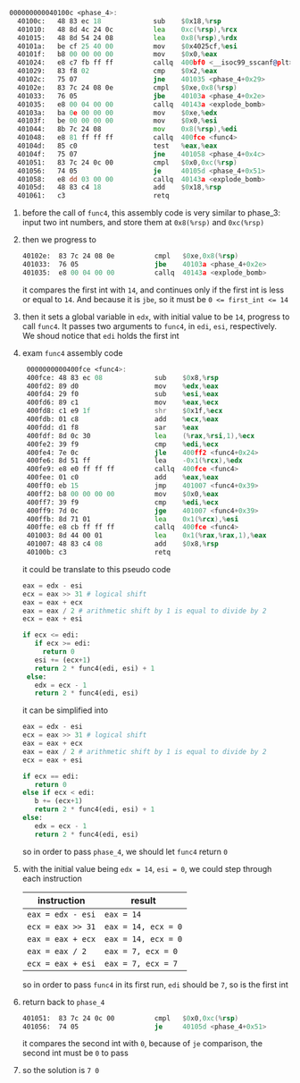 ```asm
000000000040100c <phase_4>:
  40100c:	48 83 ec 18          	sub    $0x18,%rsp
  401010:	48 8d 4c 24 0c       	lea    0xc(%rsp),%rcx
  401015:	48 8d 54 24 08       	lea    0x8(%rsp),%rdx
  40101a:	be cf 25 40 00       	mov    $0x4025cf,%esi
  40101f:	b8 00 00 00 00       	mov    $0x0,%eax
  401024:	e8 c7 fb ff ff       	callq  400bf0 <__isoc99_sscanf@plt>
  401029:	83 f8 02             	cmp    $0x2,%eax
  40102c:	75 07                	jne    401035 <phase_4+0x29>
  40102e:	83 7c 24 08 0e       	cmpl   $0xe,0x8(%rsp)
  401033:	76 05                	jbe    40103a <phase_4+0x2e>
  401035:	e8 00 04 00 00       	callq  40143a <explode_bomb>
  40103a:	ba 0e 00 00 00       	mov    $0xe,%edx
  40103f:	be 00 00 00 00       	mov    $0x0,%esi
  401044:	8b 7c 24 08          	mov    0x8(%rsp),%edi
  401048:	e8 81 ff ff ff       	callq  400fce <func4>
  40104d:	85 c0                	test   %eax,%eax
  40104f:	75 07                	jne    401058 <phase_4+0x4c>
  401051:	83 7c 24 0c 00       	cmpl   $0x0,0xc(%rsp)
  401056:	74 05                	je     40105d <phase_4+0x51>
  401058:	e8 dd 03 00 00       	callq  40143a <explode_bomb>
  40105d:	48 83 c4 18          	add    $0x18,%rsp
  401061:	c3                   	retq  
```

1. before the call of `func4`, this assembly code is very similar to phase_3: input two int numbers, and store them at `0x8(%rsp)` and `0xc(%rsp)`
2. then we progress to
   ```asm
   40102e:	83 7c 24 08 0e       	cmpl   $0xe,0x8(%rsp)
   401033:	76 05                	jbe    40103a <phase_4+0x2e>
   401035:	e8 00 04 00 00       	callq  40143a <explode_bomb>
   ```
   it compares the first int with `14`, and continues only if the first int is less or equal to `14`. And because it is `jbe`, so it must be `0 <= first_int <= 14`
3. then it sets a global variable in `edx`, with initial value to be `14`, progress to call `func4`. It passes two arguments to `func4`, in `edi`, `esi`, respectively. We shoud notice that `edi` holds the first int
4. exam `func4` assembly code
   ```asm
    0000000000400fce <func4>:
    400fce:	48 83 ec 08          	sub    $0x8,%rsp
    400fd2:	89 d0                	mov    %edx,%eax
    400fd4:	29 f0                	sub    %esi,%eax
    400fd6:	89 c1                	mov    %eax,%ecx
    400fd8:	c1 e9 1f             	shr    $0x1f,%ecx
    400fdb:	01 c8                	add    %ecx,%eax
    400fdd:	d1 f8                	sar    %eax
    400fdf:	8d 0c 30             	lea    (%rax,%rsi,1),%ecx
    400fe2:	39 f9                	cmp    %edi,%ecx
    400fe4:	7e 0c                	jle    400ff2 <func4+0x24>
    400fe6:	8d 51 ff             	lea    -0x1(%rcx),%edx
    400fe9:	e8 e0 ff ff ff       	callq  400fce <func4>
    400fee:	01 c0                	add    %eax,%eax
    400ff0:	eb 15                	jmp    401007 <func4+0x39>
    400ff2:	b8 00 00 00 00       	mov    $0x0,%eax
    400ff7:	39 f9                	cmp    %edi,%ecx
    400ff9:	7d 0c                	jge    401007 <func4+0x39>
    400ffb:	8d 71 01             	lea    0x1(%rcx),%esi
    400ffe:	e8 cb ff ff ff       	callq  400fce <func4>
    401003:	8d 44 00 01          	lea    0x1(%rax,%rax,1),%eax
    401007:	48 83 c4 08          	add    $0x8,%rsp
    40100b:	c3                   	retq 
   ```
   it could be translate to this pseudo code
   ```python
   eax = edx - esi
   ecx = eax >> 31 # logical shift
   eax = eax + ecx
   eax = eax / 2 # arithmetic shift by 1 is equal to divide by 2
   ecx = eax + esi

   if ecx <= edi:
      if ecx >= edi:
        return 0
      esi += (ecx+1)
      return 2 * func4(edi, esi) + 1
    else:
      edx = ecx - 1
      return 2 * func4(edi, esi)
   ```
   it can be simplified into
   ```python
   eax = edx - esi
   ecx = eax >> 31 # logical shift
   eax = eax + ecx
   eax = eax / 2 # arithmetic shift by 1 is equal to divide by 2
   ecx = eax + esi

   if ecx == edi:
      return 0
   else if ecx < edi:
      b += (ecx+1)
      return 2 * func4(edi, esi) + 1
   else:
      edx = ecx - 1
      return 2 * func4(edi, esi)
   ```
   so in order to pass `phase_4`, we should let `func4` return `0`
5. with the initial value being `edx = 14`, `esi = 0`, we could step through each instruction

   | instruction | result |
   | - | - |
   | `eax = edx - esi` | `eax = 14` |
   | `ecx = eax >> 31` | `eax = 14, ecx = 0` |
   | `eax = eax + ecx` | `eax = 14, ecx = 0` |
   | `eax = eax / 2` | `eax = 7, ecx = 0` |
   | `ecx = eax + esi` | `eax = 7, ecx = 7` |

   so in order to pass `func4` in its first run, `edi` should be `7`, so is the first int
6. return back to `phase_4`
   ```asm
   401051:	83 7c 24 0c 00       	cmpl   $0x0,0xc(%rsp)
   401056:	74 05                	je     40105d <phase_4+0x51>
   ```
   it compares the second int with `0`, because of `je` comparison, the second int must be `0` to pass
7. so the solution is `7 0`